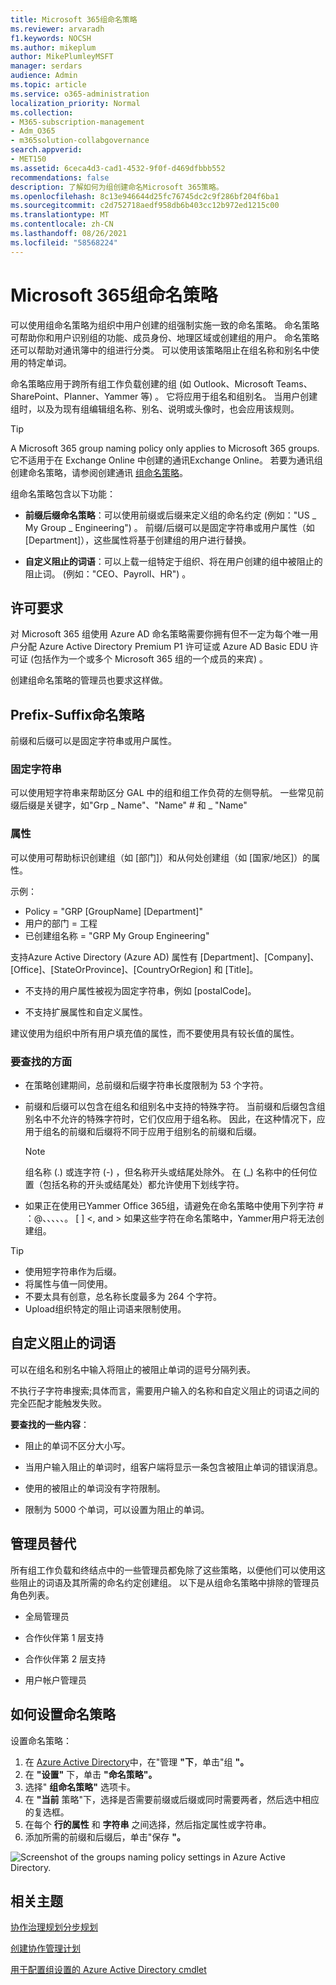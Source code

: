 ```yaml
---
title: Microsoft 365组命名策略
ms.reviewer: arvaradh
f1.keywords: NOCSH
ms.author: mikeplum
author: MikePlumleyMSFT
manager: serdars
audience: Admin
ms.topic: article
ms.service: o365-administration
localization_priority: Normal
ms.collection:
- M365-subscription-management
- Adm_O365
- m365solution-collabgovernance
search.appverid:
- MET150
ms.assetid: 6ceca4d3-cad1-4532-9f0f-d469dfbbb552
recommendations: false
description: 了解如何为组创建命名Microsoft 365策略。
ms.openlocfilehash: 8c13e946644d25fc76745dc2c9f286bf204f6ba1
ms.sourcegitcommit: c2d752718aedf958db6b403cc12b972ed1215c00
ms.translationtype: MT
ms.contentlocale: zh-CN
ms.lasthandoff: 08/26/2021
ms.locfileid: "58568224"
---
```

# <a name="microsoft-365-groups-naming-policy"></a>Microsoft 365组命名策略

可以使用组命名策略为组织中用户创建的组强制实施一致的命名策略。 命名策略可帮助你和用户识别组的功能、成员身份、地理区域或创建组的用户。 命名策略还可以帮助对通讯簿中的组进行分类。 可以使用该策略阻止在组名称和别名中使用的特定单词。

命名策略应用于跨所有组工作负载创建的组 (如 Outlook、Microsoft Teams、SharePoint、Planner、Yammer 等) 。 它将应用于组名和组别名。 当用户创建组时，以及为现有组编辑组名称、别名、说明或头像时，也会应用该规则。

> [!TIP]
> A Microsoft 365 group naming policy only applies to Microsoft 365 groups. 它不适用于在 Exchange Online 中创建的通讯Exchange Online。 若要为通讯组创建命名策略，请参阅创建通讯 [组命名策略](/exchange/recipients-in-exchange-online/manage-distribution-groups/create-group-naming-policy)。

组命名策略包含以下功能：

- **前缀后缀命名策略**：可以使用前缀或后缀来定义组的命名约定 (例如："US \_ My Group \_ Engineering") 。 前缀/后缀可以是固定字符串或用户属性（如 [Department]），这些属性将基于创建组的用户进行替换。

- **自定义阻止的词语**：可以上载一组特定于组织、将在用户创建的组中被阻止的阻止词。  (例如："CEO、Payroll、HR") 。

## <a name="licensing-requirements"></a>许可要求

对 Microsoft 365 组使用 Azure AD 命名策略需要你拥有但不一定为每个唯一用户分配 Azure Active Directory Premium P1 许可证或 Azure AD Basic EDU 许可证 (包括作为一个或多个 Microsoft 365 组的一个成员的来宾) 。

创建组命名策略的管理员也要求这样做。

## <a name="prefix-suffix-naming-policy"></a>Prefix-Suffix命名策略

前缀和后缀可以是固定字符串或用户属性。

### <a name="fixed-strings"></a>固定字符串

可以使用短字符串来帮助区分 GAL 中的组和组工作负荷的左侧导航。 一些常见前缀后缀是关键字，如"Grp \_ Name"、"Name" \# 和 \_ "Name"

### <a name="attributes"></a>属性

可以使用可帮助标识创建组（如 [部门]）和从何处创建组（如 [国家/地区]）的属性。

示例：

- Policy = "GRP [GroupName] [Department]"
- 用户的部门 = 工程
- 已创建组名称 = "GRP My Group Engineering"

支持Azure Active Directory (Azure AD) 属性有 [Department]、[Company]、[Office]、[StateOrProvince]、[CountryOrRegion] 和 [Title]。

- 不支持的用户属性被视为固定字符串，例如 [postalCode]。

- 不支持扩展属性和自定义属性。

建议使用为组织中所有用户填充值的属性，而不要使用具有较长值的属性。

### <a name="things-to-look-out-for"></a>要查找的方面

- 在策略创建期间，总前缀和后缀字符串长度限制为 53 个字符。

- 前缀和后缀可以包含在组名和组别名中支持的特殊字符。 当前缀和后缀包含组别名中不允许的特殊字符时，它们仅应用于组名称。 因此，在这种情况下，应用于组名的前缀和后缀将不同于应用于组别名的前缀和后缀。

  > [!NOTE]
  > 组名称 (.) 或连字符 (-) ，但名称开头或结尾处除外。 在 (_) 名称中的任何位置（包括名称的开头或结尾处）都允许使用下划线字符。

- 如果正在使用已Yammer Office 365组，请避免在命名策略中使用下列字符 \# ：@、、、、、。 \[ \] \<, and \> 如果这些字符在命名策略中，Yammer用户将无法创建组。

> [!Tip]
> - 使用短字符串作为后缀。
> - 将属性与值一同使用。
> - 不要太具有创意，总名称长度最多为 264 个字符。
> - Upload组织特定的阻止词语来限制使用。

## <a name="custom-blocked-words"></a>自定义阻止的词语

可以在组名和别名中输入将阻止的被阻止单词的逗号分隔列表。

不执行子字符串搜索;具体而言，需要用户输入的名称和自定义阻止的词语之间的完全匹配才能触发失败。

**要查找的一些内容**：

- 阻止的单词不区分大小写。

- 当用户输入阻止的单词时，组客户端将显示一条包含被阻止单词的错误消息。

- 使用的被阻止的单词没有字符限制。

- 限制为 5000 个单词，可以设置为阻止的单词。

## <a name="admin-override"></a>管理员替代

所有组工作负载和终结点中的一些管理员都免除了这些策略，以便他们可以使用这些阻止的词语及其所需的命名约定创建组。 以下是从组命名策略中排除的管理员角色列表。

- 全局管理员

- 合作伙伴第 1 层支持

- 合作伙伴第 2 层支持

- 用户帐户管理员

## <a name="how-to-set-up-the-naming-policy"></a>如何设置命名策略

设置命名策略：

1. 在 [Azure Active Directory](https://aad.portal.azure.com)中，在"管理 **"下**，单击"组 **"。**
2. 在 **"设置"** 下，单击 **"命名策略"。**
3. 选择" **组命名策略"** 选项卡。
4. 在 **"当前** 策略"下，选择是否需要前缀或后缀或同时需要两者，然后选中相应的复选框。
5. 在每个 **行的属性** 和 **字符串** 之间选择，然后指定属性或字符串。
6. 添加所需的前缀和后缀后，单击"保存 **"。**

![Screenshot of the groups naming policy settings in Azure Active Directory.](../media/groups-naming-policy-azure.png)

## <a name="related-topics"></a>相关主题

[协作治理规划分步规划](collaboration-governance-overview.md#collaboration-governance-planning-step-by-step)

[创建协作管理计划](collaboration-governance-first.md)

[用于配置组设置的 Azure Active Directory cmdlet](/azure/active-directory/enterprise-users/groups-settings-cmdlets)
